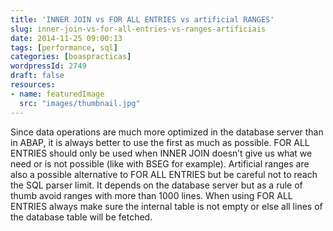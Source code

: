```yaml
---
title: 'INNER JOIN vs FOR ALL ENTRIES vs artificial RANGES'
slug: inner-join-vs-for-all-entries-vs-ranges-artificiais
date: 2014-11-25 09:00:13
tags: [performance, sql]
categories: [boaspracticas]
wordpressId: 2749
draft: false
resources:
- name: featuredImage
  src: "images/thumbnail.jpg"
---
```

Since data operations are much more optimized in the database server than in ABAP, it is always better to use the first as much as possible. FOR ALL ENTRIES should only be used when INNER JOIN doesn’t give us what we need or is not possible (like with BSEG for example). Artificial ranges are also a possible alternative to FOR ALL ENTRIES but be careful not to reach the SQL parser limit. It depends on the database server but as a rule of thumb avoid ranges with more than 1000 lines.
When using FOR ALL ENTRIES always make sure the internal table is not empty or else all lines of the database table will be fetched.
